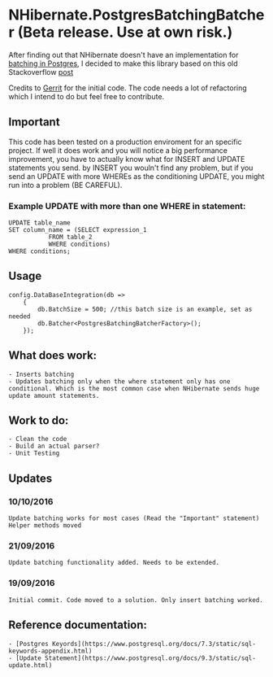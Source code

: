 # NHibernate.PostgresBatchingBatcher (Beta release. Use at own risk.)

After finding out that NHibernate doesn't have an implementation for [batching in Postgres](https://github.com/nhibernate/nhibernate-core/tree/master/src/NHibernate/AdoNet), I decided to make this library based on this old Stackoverflow [post](http://stackoverflow.com/questions/4611337/nhibernate-does-not-seems-doing-bulk-inserting-into-postgresql)

Credits to [Gerrit](http://stackoverflow.com/users/960796/gerrit) for the initial code.
The code needs a lot of refactoring which I intend to do but feel free to contribute.

## Important

This code has been tested on a production enviroment for an specific project. If well it does work and you will notice a big performance improvement, you have to actually know what for INSERT and UPDATE statements you send.
by INSERT you wouln't find any problem, but if you send an UPDATE with more WHEREs as the conditioning UPDATE, you might run into a problem (BE CAREFUL).

### Example UPDATE with more than one WHERE in statement:

	UPDATE table_name
	SET column_name = (SELECT expression_1
		       FROM table_2
		       WHERE conditions)
	WHERE conditions;

## Usage
	
	config.DataBaseIntegration(db =>
		{
			db.BatchSize = 500; //this batch size is an example, set as needed
			db.Batcher<PostgresBatchingBatcherFactory>();
		});


## What does work:

	- Inserts batching
	- Updates batching only when the where statement only has one conditional. Which is the most common case when NHibernate sends huge update amount statements.

## Work to do:

	- Clean the code
	- Build an actual parser?
	- Unit Testing

## Updates

### 10/10/2016
	Update batching works for most cases (Read the "Important" statement)
	Helper methods moved

### 21/09/2016
	Update batching functionality added. Needs to be extended.
 
### 19/09/2016
	Initial commit. Code moved to a solution. Only insert batching worked.
	
	
## Reference documentation:

	- [Postgres Keyords](https://www.postgresql.org/docs/7.3/static/sql-keywords-appendix.html)
	- [Update Statement](https://www.postgresql.org/docs/9.3/static/sql-update.html)
